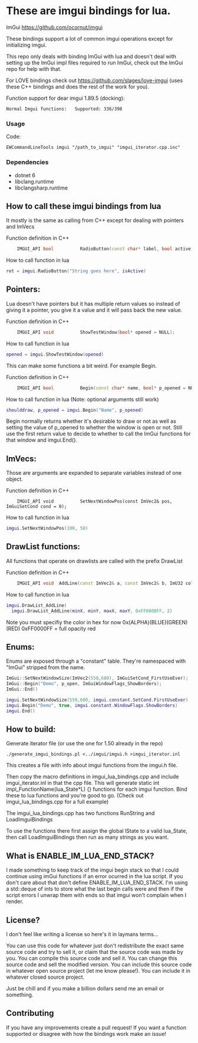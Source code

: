 # These are imgui bindings for lua.

ImGui https://github.com/ocornut/imgui

These bindings support a lot of common imgui operations except for initializing imgui. 

This repo only deals with binding ImGui with lua and doesn't deal with setting up the ImGui impl files required to run ImGui, check out the ImGui repo for help with that. 

For LOVE bindings check out https://github.com/slages/love-imgui (uses these C++ bindings and does the rest of the work for you).

Function support for dear imgui 1.89.5 (docking):

    Normal Imgui functions:   Supported: 336/398

### Usage
Code:
```shell
EWCommandLineTools imgui "/path_to_imgui" "imgui_iterator.cpp.inc"
```

### Dependencies
* dotnet 6
* libclang.runtime
* libclangsharp.runtime


## How to call these imgui bindings from lua

It mostly is the same as calling from C++ except for dealing with pointers and ImVecs

Function definition in C++
```c++
    IMGUI_API bool          RadioButton(const char* label, bool active);
```
How to call function in lua

```lua
ret = imgui.RadioButton("String goes here", isActive)
```

## Pointers:

Lua doesn't have pointers but it has multiple return values
so instead of giving it a pointer, you give it a value and it will pass
back the new value.

Function definition in C++
```c++
    IMGUI_API void          ShowTestWindow(bool* opened = NULL);
```
How to call function in lua
```lua
opened = imgui.ShowTestWindow(opened)
```
This can make some functions a bit weird. For example Begin.

Function definition in C++
```c++
    IMGUI_API bool          Begin(const char* name, bool* p_opened = NULL, ImGuiWindowFlags flags = 0);
```

How to call function in lua (Note: optional arguments still work)
```lua
shoulddraw, p_opened = imgui.Begin("Name", p_opened)
```


Begin normally returns whether it's desirable to draw or not as well as setting the value
of p_opened to whether the window is open or not. Still use the first return value to decide to whether to call the ImGui functions for that window and imgui.End().


## ImVecs:

Those are arguments are expanded to separate variables instead of one object.

Function definition in C++
```c+++
    IMGUI_API void          SetNextWindowPos(const ImVec2& pos, ImGuiSetCond cond = 0);
```

How to call function in lua
```lua
imgui.SetNextWindowPos(100, 50)
```

## DrawList functions:

All functions that operate on drawlists are called with the prefix DrawList

Function definition in C++
```c++
    IMGUI_API void  AddLine(const ImVec2& a, const ImVec2& b, ImU32 col, float thickness = 1.0f);
```

How to call function in lua
```lua
imgui.DrawList_AddLine(
  imgui.DrawList_AddLine(minX, minY, maxX, maxY, 0xFF0000FF, 2)
```
Note you must specifiy the color in hex for now
0x(ALPHA)(BLUE)(GREEN)(RED)
0xFF0000FF = full opacity red


## Enums:

Enums are exposed through a "constant" table. They're namespaced with "ImGui" stripped from the name.

```c++
ImGui::SetNextWindowSize(ImVec2(550,680), ImGuiSetCond_FirstUseEver);
ImGui::Begin("Demo", p_open, ImGuiWindowFlags_ShowBorders);
ImGui::End()
```

```lua
imgui.SetNextWindowSize(550,680, imgui.constant.SetCond.FirstUseEver)
imgui.Begin("Demo", true, imgui.constant.WindowFlags.ShowBorders)
imgui.End()
```

## How to build:

Generate iterator file (or use the one for 1.50 already in the repo)
```
./generate_imgui_bindings.pl <../imgui/imgui.h >imgui_iterator.inl
```

This creates a file with info about imgui functions from the imgui.h file.

Then copy the macro definitions in imgui_lua_bindings.cpp and include imgui_iterator.inl in that the cpp file. This will generate static int impl_FunctionName(lua_State*L) {} functions for each imgui function. Bind these to lua functions and you're good to go. (Check out imgui_lua_bindings.cpp for a full example)

The imgui_lua_bindings.cpp has two functions RunString and LoadImguiBindings

To use the functions there first assign the global lState to a valid lua_State, then call LoadImguiBindings then run as many strings as you want.

## What is ENABLE_IM_LUA_END_STACK?

I made something to keep track of the imgui begin stack so that I could continue using
imGui functions if an error ocurred in the lua script. If you don't care about that
don't define ENABLE_IM_LUA_END_STACK. I'm using a std::deque of ints to store what the last
begin calls were and then if the script errors I unwrap them with ends so that imgui won't
complain when I render.

## License?
I don't feel like writing a license so here's it in laymans terms...

You can use this code for whatever just don't redistribute the exact same source code and try to sell it, or claim that the source code was made by you.
You can compile this source code and sell it. You can change this source code and sell the modified version.
You can include this source code in whatever open source project (let me know please!). You can include it in whatever closed source project.

Just be chill and if you make a billion dollars send me an email or something.

## Contributing
If you have any improvements create a pull request! If you want a function supported or disagree with how the bindings work make an issue!
